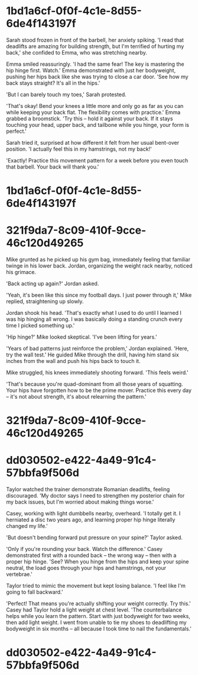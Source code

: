 

# 1bd1a6cf-0f0f-4c1e-8d55-6de4f143197f

Sarah stood frozen in front of the barbell, her anxiety spiking. 'I read that deadlifts are amazing for building strength, but I'm terrified of hurting my back,' she confided to Emma, who was stretching nearby.

Emma smiled reassuringly. 'I had the same fear! The key is mastering the hip hinge first. Watch.' Emma demonstrated with just her bodyweight, pushing her hips back like she was trying to close a car door. 'See how my back stays straight? It's all in the hips.'

'But I can barely touch my toes,' Sarah protested.

'That's okay! Bend your knees a little more and only go as far as you can while keeping your back flat. The flexibility comes with practice.' Emma grabbed a broomstick. 'Try this – hold it against your back. If it stays touching your head, upper back, and tailbone while you hinge, your form is perfect.'

Sarah tried it, surprised at how different it felt from her usual bent-over position. 'I actually feel this in my hamstrings, not my back!'

'Exactly! Practice this movement pattern for a week before you even touch that barbell. Your back will thank you.'

# 1bd1a6cf-0f0f-4c1e-8d55-6de4f143197f



# 321f9da7-8c09-410f-9cce-46c120d49265

Mike grunted as he picked up his gym bag, immediately feeling that familiar twinge in his lower back. Jordan, organizing the weight rack nearby, noticed his grimace.

'Back acting up again?' Jordan asked.

'Yeah, it's been like this since my football days. I just power through it,' Mike replied, straightening up slowly.

Jordan shook his head. 'That's exactly what I used to do until I learned I was hip hinging all wrong. I was basically doing a standing crunch every time I picked something up.'

'Hip hinge?' Mike looked skeptical. 'I've been lifting for years.'

'Years of bad patterns just reinforce the problem,' Jordan explained. 'Here, try the wall test.' He guided Mike through the drill, having him stand six inches from the wall and push his hips back to touch it.

Mike struggled, his knees immediately shooting forward. 'This feels weird.'

'That's because you're quad-dominant from all those years of squatting. Your hips have forgotten how to be the prime mover. Practice this every day – it's not about strength, it's about relearning the pattern.'

# 321f9da7-8c09-410f-9cce-46c120d49265



# dd030502-e422-4a49-91c4-57bbfa9f506d

Taylor watched the trainer demonstrate Romanian deadlifts, feeling discouraged. 'My doctor says I need to strengthen my posterior chain for my back issues, but I'm worried about making things worse.'

Casey, working with light dumbbells nearby, overheard. 'I totally get it. I herniated a disc two years ago, and learning proper hip hinge literally changed my life.'

'But doesn't bending forward put pressure on your spine?' Taylor asked.

'Only if you're rounding your back. Watch the difference.' Casey demonstrated first with a rounded back – the wrong way – then with a proper hip hinge. 'See? When you hinge from the hips and keep your spine neutral, the load goes through your hips and hamstrings, not your vertebrae.'

Taylor tried to mimic the movement but kept losing balance. 'I feel like I'm going to fall backward.'

'Perfect! That means you're actually shifting your weight correctly. Try this.' Casey had Taylor hold a light weight at chest level. 'The counterbalance helps while you learn the pattern. Start with just bodyweight for two weeks, then add light weight. I went from unable to tie my shoes to deadlifting my bodyweight in six months – all because I took time to nail the fundamentals.'

# dd030502-e422-4a49-91c4-57bbfa9f506d

